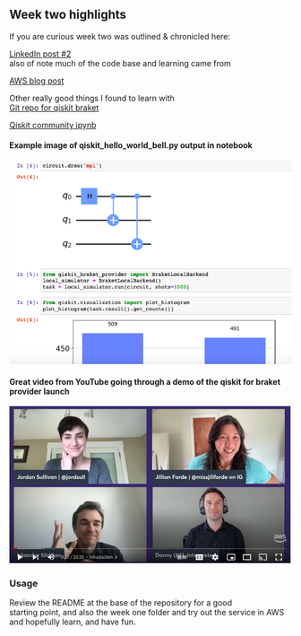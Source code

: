 ## Week two highlights  
If you are curious week two was outlined & chronicled here:  

[LinkedIn post #2](https://www.linkedin.com/feed/update/urn:li:activity:7032569330307387392/)  
also of note much of the code base and learning came from  

[AWS blog post](https://aws.amazon.com/blogs/quantum-computing/introducing-the-qiskit-provider-for-amazon-braket/)  

Other really good things I found to learn with  
[Git repo for qiskit braket](https://github.com/qiskit-community/qiskit-braket-provider)  

[Qiskit community ipynb](https://github.com/qiskit-community/qiskit-braket-provider/blob/main/docs/tutorials/0_tutorial_qiskit-braket-provider_overview.ipynb)  

#### Example image of qiskit_hello_world_bell.py output in notebook

![Screenshot](img/example_output.png)  


#### Great video from YouTube going through a demo of the qiskit for braket provider launch  
[![IMAGE ALT TEXT](img/aws_launch.png)](https://www.youtube.com/watch?v=RFfbLiv14SA "AWS on Air ft: Amazon Braket and Qiskit | AWS Events")


### Usage  
Review the README at the base of the repository for a good   
starting point, and also the week one folder and try out the service in AWS  
and hopefully learn, and have fun.
